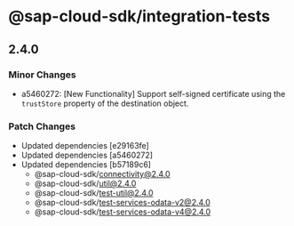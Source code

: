 # @sap-cloud-sdk/integration-tests

## 2.4.0

### Minor Changes

- a5460272: [New Functionality] Support self-signed certificate using the `trustStore` property of the destination object.

### Patch Changes

- Updated dependencies [e29163fe]
- Updated dependencies [a5460272]
- Updated dependencies [b57189c6]
  - @sap-cloud-sdk/connectivity@2.4.0
  - @sap-cloud-sdk/util@2.4.0
  - @sap-cloud-sdk/test-util@2.4.0
  - @sap-cloud-sdk/test-services-odata-v2@2.4.0
  - @sap-cloud-sdk/test-services-odata-v4@2.4.0

